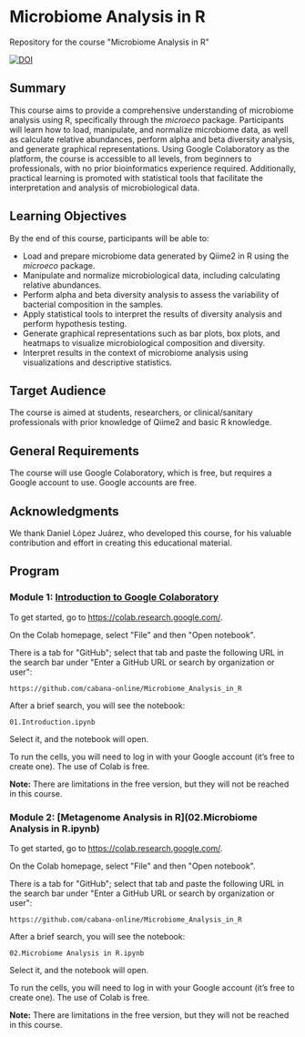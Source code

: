 # Microbiome Analysis in R

Repository for the course "Microbiome Analysis in R"

[![DOI](https://zenodo.org/badge/DOI/10.5281/zenodo.13650233.svg)](https://doi.org/10.5281/zenodo.13650233)


## Summary

This course aims to provide a comprehensive understanding of microbiome analysis using R, specifically through the *microeco* package. Participants will learn how to load, manipulate, and normalize microbiome data, as well as calculate relative abundances, perform alpha and beta diversity analysis, and generate graphical representations. Using Google Colaboratory as the platform, the course is accessible to all levels, from beginners to professionals, with no prior bioinformatics experience required. Additionally, practical learning is promoted with statistical tools that facilitate the interpretation and analysis of microbiological data.

## Learning Objectives

By the end of this course, participants will be able to:

- Load and prepare microbiome data generated by Qiime2 in R using the *microeco* package.
- Manipulate and normalize microbiological data, including calculating relative abundances.
- Perform alpha and beta diversity analysis to assess the variability of bacterial composition in the samples.
- Apply statistical tools to interpret the results of diversity analysis and perform hypothesis testing.
- Generate graphical representations such as bar plots, box plots, and heatmaps to visualize microbiological composition and diversity.
- Interpret results in the context of microbiome analysis using visualizations and descriptive statistics.

## Target Audience

The course is aimed at students, researchers, or clinical/sanitary professionals with prior knowledge of Qiime2 and basic R knowledge.

## General Requirements

The course will use Google Colaboratory, which is free, but requires a Google account to use. Google accounts are free.

## Acknowledgments

We thank Daniel López Juárez, who developed this course, for his valuable contribution and effort in creating this educational material.

## Program

### Module 1: [Introduction to Google Colaboratory](01.Introduction.ipynb)

To get started, go to https://colab.research.google.com/.

On the Colab homepage, select "File" and then "Open notebook". 

There is a tab for "GitHub"; select that tab and paste the following URL in the search bar under "Enter a GitHub URL or search by organization or user":

`https://github.com/cabana-online/Microbiome_Analysis_in_R`

After a brief search, you will see the notebook:

`01.Introduction.ipynb`

Select it, and the notebook will open.

To run the cells, you will need to log in with your Google account (it’s free to create one). The use of Colab is free. 

**Note:** There are limitations in the free version, but they will not be reached in this course.


### Module 2: [Metagenome Analysis in R](02.Microbiome Analysis in R.ipynb)

To get started, go to https://colab.research.google.com/.

On the Colab homepage, select "File" and then "Open notebook". 

There is a tab for "GitHub"; select that tab and paste the following URL in the search bar under "Enter a GitHub URL or search by organization or user":

`https://github.com/cabana-online/Microbiome_Analysis_in_R`

After a brief search, you will see the notebook:

`02.Microbiome Analysis in R.ipynb`

Select it, and the notebook will open.

To run the cells, you will need to log in with your Google account (it’s free to create one). The use of Colab is free. 

**Note:** There are limitations in the free version, but they will not be reached in this course.
